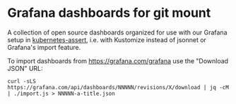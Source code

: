# Grafana dashboards for git mount

A collection of open source dashboards organized for use with
our Grafana setup in [kubernetes-assert](https://github.com/Yolean/kubernetes-assert),
i.e. with Kustomize instead of jsonnet or Grafana's import feature.

To import dashboards from https://grafana.com/grafana use the "Download JSON" URL:

```
curl -sLS https://grafana.com/api/dashboards/NNNNN/revisions/X/download | jq -cM | ./import.js > NNNNN-a-title.json
```
